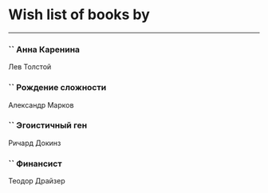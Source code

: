 # Wish list of books by [](https://plus.google.com/u/0/105803270930838059244/)
---

### `` Анна Каренина
Лев Толстой

### `` Рождение сложности
Александр Марков

### `` Эгоистичный ген
Ричард Докинз

### `` Финансист
Теодор Драйзер

